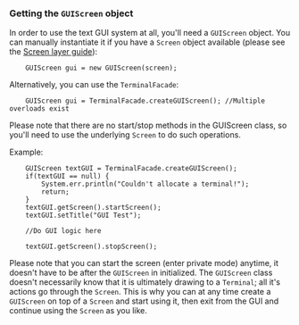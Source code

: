 ### Getting the `GUIScreen` object ###
In order to use the text GUI system at all, you'll need a `GUIScreen` object. You can manually instantiate it if you have a `Screen` object available (please see the [Screen layer guide](UsingScreen.md)):
```
    GUIScreen gui = new GUIScreen(screen);
```

Alternatively, you can use the `TerminalFacade`:
```
    GUIScreen gui = TerminalFacade.createGUIScreen(); //Multiple overloads exist
```

Please note that there are no start/stop methods in the GUIScreen class, so you'll need to use the underlying `Screen` to do such operations.

Example:
```
    GUIScreen textGUI = TerminalFacade.createGUIScreen();
    if(textGUI == null) {
        System.err.println("Couldn't allocate a terminal!");
        return;
    }
    textGUI.getScreen().startScreen();
    textGUI.setTitle("GUI Test");

    //Do GUI logic here

    textGUI.getScreen().stopScreen();
```

Please note that you can start the screen (enter private mode) anytime, it doesn't have to be after the `GUIScreen` in initialized. The `GUIScreen` class doesn't necessarily know that it is ultimately drawing to a `Terminal`; all it's actions go through the `Screen`. This is why you can at any time create a `GUIScreen` on top of a `Screen` and start using it, then exit from the GUI and continue using the `Screen` as you like.